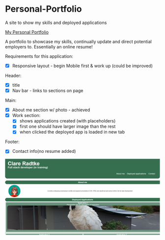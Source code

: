 # Personal-Portfolio
A site to show my skills and deployed applications

[My Personal Portfolio](https://clareradtke.github.io/Personal-Portfolio/)

A portfolio to showcase my skills, continually update and direct potential employers to.
Essentially an online resume!

Requirements for this application:

- [x] Responsive layout - begin Mobile first & work up (could be improved)

Header: 
- [x] title
- [x] Nav bar - links to sections on page

Main:
- [x] About me section w/ photo - achieved
- [x] Work section: 
  - [x] shows applications created (with placeholders)
  - [x] first one should have larger image than the rest
  - [x] when clicked the deployed app is loaded in new tab 

Footer:
- [x] Contact info(no resume added)



![screenshot of the website](Screenshot1.PNG?raw=true "Screenshot")
